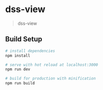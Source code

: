 # dss-view

> dss-view

## Build Setup

``` bash
# install dependencies
npm install

# serve with hot reload at localhost:3000
npm run dev

# build for production with minification
npm run build